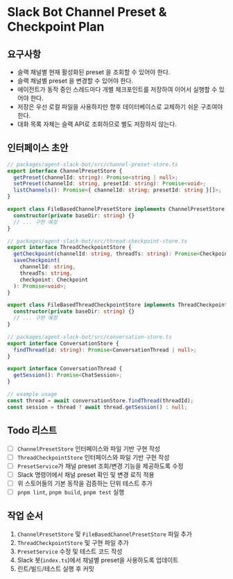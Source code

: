 # Slack Bot Channel Preset & Checkpoint Plan

## 요구사항
- 슬랙 채널별 현재 활성화된 preset 을 조회할 수 있어야 한다.
- 슬랙 채널별 preset 을 변경할 수 있어야 한다.
- 에이전트가 동작 중인 스레드마다 개별 체크포인트를 저장하여 이어서 실행할 수 있어야 한다.
- 저장은 우선 로컬 파일을 사용하지만 향후 데이터베이스로 교체하기 쉬운 구조여야 한다.
- 대화 목록 자체는 슬랙 API로 조회하므로 별도 저장하지 않는다.

## 인터페이스 초안
```ts
// packages/agent-slack-bot/src/channel-preset-store.ts
export interface ChannelPresetStore {
  getPreset(channelId: string): Promise<string | null>;
  setPreset(channelId: string, presetId: string): Promise<void>;
  listChannels(): Promise<{ channelId: string; presetId: string }[]>;
}

export class FileBasedChannelPresetStore implements ChannelPresetStore {
  constructor(private baseDir: string) {}
  // ... 구현 예정
}

// packages/agent-slack-bot/src/thread-checkpoint-store.ts
export interface ThreadCheckpointStore {
  getCheckpoint(channelId: string, threadTs: string): Promise<Checkpoint | null>;
  saveCheckpoint(
    channelId: string,
    threadTs: string,
    checkpoint: Checkpoint
  ): Promise<void>;
}

export class FileBasedThreadCheckpointStore implements ThreadCheckpointStore {
  constructor(private baseDir: string) {}
  // ... 구현 예정
}
```
```ts
// packages/agent-slack-bot/src/conversation-store.ts
export interface ConversationStore {
  findThread(id: string): Promise<ConversationThread | null>;
}

export interface ConversationThread {
  getSession(): Promise<ChatSession>;
}

// example usage
const thread = await conversationStore.findThread(threadId);
const session = thread ? await thread.getSession() : null;
```


## Todo 리스트
- [ ] `ChannelPresetStore` 인터페이스와 파일 기반 구현 작성
- [ ] `ThreadCheckpointStore` 인터페이스와 파일 기반 구현 작성
- [ ] `PresetService`가 채널 preset 조회/변경 기능을 제공하도록 수정
- [ ] Slack 명령어에서 채널 preset 확인 및 변경 로직 적용
- [ ] 위 스토어들의 기본 동작을 검증하는 단위 테스트 추가
- [ ] `pnpm lint`, `pnpm build`, `pnpm test` 실행

## 작업 순서
1. `ChannelPresetStore` 및 `FileBasedChannelPresetStore` 파일 추가
2. `ThreadCheckpointStore` 및 구현 파일 추가
3. `PresetService` 수정 및 테스트 코드 작성
4. Slack 봇(`index.ts`)에서 채널별 preset을 사용하도록 업데이트
5. 린트/빌드/테스트 실행 후 커밋
